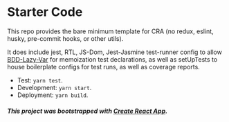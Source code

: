 # Starter Code

This repo provides the bare minimum template for CRA (no redux, eslint, husky, pre-commit hooks, or other utils).

It does include jest, RTL, JS-Dom, Jest-Jasmine test-runner config to allow [BDD-Lazy-Var](https://github.com/stalniy/bdd-lazy-var) for memoization test declarations, as well as setUpTests to house boilerplate configs for test runs, as well as coverage reports.

- Test: `yarn test`.
- Development: `yarn start`.
- Deployment: `yarn build`.

##### This project was bootstrapped with [Create React App](https://github.com/facebook/create-react-app).
